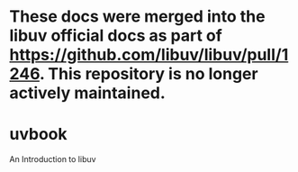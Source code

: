 # These docs were merged into the libuv official docs as part of https://github.com/libuv/libuv/pull/1246. This repository is no longer actively maintained.

uvbook
======

An Introduction to libuv
